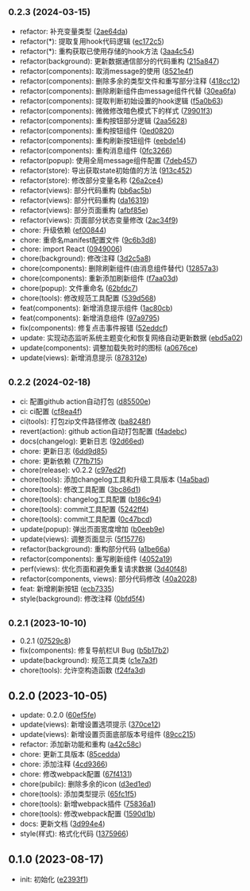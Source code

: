 ## <small>0.2.3 (2024-03-15)</small>

* refactor: 补充变量类型 ([2ae64da](https://github.com/kaze-k/bilibili-bangumi/commit/2ae64da))
* refactor(*): 提取复用hook代码逻辑 ([ec172c5](https://github.com/kaze-k/bilibili-bangumi/commit/ec172c5))
* refactor(*): 重构获取已使用存储的hook方法 ([3aa4c54](https://github.com/kaze-k/bilibili-bangumi/commit/3aa4c54))
* refactor(background): 更新数据通信部分的代码重构 ([215a847](https://github.com/kaze-k/bilibili-bangumi/commit/215a847))
* refactor(components): 取消message的使用 ([8521e4f](https://github.com/kaze-k/bilibili-bangumi/commit/8521e4f))
* refactor(components): 删除多余的类型文件和重写部分注释 ([418cc12](https://github.com/kaze-k/bilibili-bangumi/commit/418cc12))
* refactor(components): 删除刷新组件由message组件代替 ([30ea6fa](https://github.com/kaze-k/bilibili-bangumi/commit/30ea6fa))
* refactor(components): 提取判断初始设置的hook逻辑 ([f5a0b63](https://github.com/kaze-k/bilibili-bangumi/commit/f5a0b63))
* refactor(components): 微微修改暗色模式下的样式 ([79901f3](https://github.com/kaze-k/bilibili-bangumi/commit/79901f3))
* refactor(components): 重构按钮部分逻辑 ([2aa5628](https://github.com/kaze-k/bilibili-bangumi/commit/2aa5628))
* refactor(components): 重构按钮组件 ([0ed0820](https://github.com/kaze-k/bilibili-bangumi/commit/0ed0820))
* refactor(components): 重构刷新按钮组件 ([eebde14](https://github.com/kaze-k/bilibili-bangumi/commit/eebde14))
* refactor(components): 重构消息组件 ([0fc3266](https://github.com/kaze-k/bilibili-bangumi/commit/0fc3266))
* refactor(popup): 使用全局message组件配置 ([7deb457](https://github.com/kaze-k/bilibili-bangumi/commit/7deb457))
* refactor(store): 导出获取state初始值的方法 ([913c452](https://github.com/kaze-k/bilibili-bangumi/commit/913c452))
* refactor(store): 修改部分变量名称 ([26a2ce4](https://github.com/kaze-k/bilibili-bangumi/commit/26a2ce4))
* refactor(views): 部分代码重构 ([bb6ac5b](https://github.com/kaze-k/bilibili-bangumi/commit/bb6ac5b))
* refactor(views): 部分代码重构 ([da16319](https://github.com/kaze-k/bilibili-bangumi/commit/da16319))
* refactor(views): 部分页面重构 ([afbf85e](https://github.com/kaze-k/bilibili-bangumi/commit/afbf85e))
* refactor(views): 页面部分状态变量修改 ([2ac34f9](https://github.com/kaze-k/bilibili-bangumi/commit/2ac34f9))
* chore: 升级依赖 ([ef00844](https://github.com/kaze-k/bilibili-bangumi/commit/ef00844))
* chore: 重命名manifest配置文件 ([9c6b3d8](https://github.com/kaze-k/bilibili-bangumi/commit/9c6b3d8))
* chore: import React ([0949006](https://github.com/kaze-k/bilibili-bangumi/commit/0949006))
* chore(background): 修改注释 ([3d2c5a8](https://github.com/kaze-k/bilibili-bangumi/commit/3d2c5a8))
* chore(components): 删除刷新组件(由消息组件替代) ([12857a3](https://github.com/kaze-k/bilibili-bangumi/commit/12857a3))
* chore(components): 重新添加刷新组件 ([f7aa03d](https://github.com/kaze-k/bilibili-bangumi/commit/f7aa03d))
* chore(popup): 文件重命名 ([62bfdc7](https://github.com/kaze-k/bilibili-bangumi/commit/62bfdc7))
* chore(tools): 修改规范工具配置 ([539d568](https://github.com/kaze-k/bilibili-bangumi/commit/539d568))
* feat(components): 新增消息提示组件 ([1ac80cb](https://github.com/kaze-k/bilibili-bangumi/commit/1ac80cb))
* feat(components): 新增消息组件 ([97a9795](https://github.com/kaze-k/bilibili-bangumi/commit/97a9795))
* fix(components): 修复点击事件报错 ([52eddcf](https://github.com/kaze-k/bilibili-bangumi/commit/52eddcf))
* update: 实现动态监听系统主题变化和恢复网络自动更新数据 ([ebd5a02](https://github.com/kaze-k/bilibili-bangumi/commit/ebd5a02))
* update(components): 调整加载失败时的图标 ([a0676ce](https://github.com/kaze-k/bilibili-bangumi/commit/a0676ce))
* update(views): 新增消息提示 ([878312e](https://github.com/kaze-k/bilibili-bangumi/commit/878312e))



## <small>0.2.2 (2024-02-18)</small>

* ci: 配置github action自动打包 ([d85500e](https://github.com/kaze-k/bilibili-bangumi/commit/d85500e))
* ci: ci配置 ([cf8ea4f](https://github.com/kaze-k/bilibili-bangumi/commit/cf8ea4f))
* ci(tools): 打包zip文件路径修改 ([ba8248f](https://github.com/kaze-k/bilibili-bangumi/commit/ba8248f))
* revert(action): github action自动打包配置 ([f4adebc](https://github.com/kaze-k/bilibili-bangumi/commit/f4adebc))
* docs(changelog): 更新日志 ([92d66ed](https://github.com/kaze-k/bilibili-bangumi/commit/92d66ed))
* chore: 更新日志 ([6dd9d85](https://github.com/kaze-k/bilibili-bangumi/commit/6dd9d85))
* chore: 更新依赖 ([77fb715](https://github.com/kaze-k/bilibili-bangumi/commit/77fb715))
* chore(release): v0.2.2 ([c97ed2f](https://github.com/kaze-k/bilibili-bangumi/commit/c97ed2f))
* chore(tools): 添加changelog工具和升级工具版本 ([14a5bad](https://github.com/kaze-k/bilibili-bangumi/commit/14a5bad))
* chore(tools): 修改工具配置 ([3bc86d1](https://github.com/kaze-k/bilibili-bangumi/commit/3bc86d1))
* chore(tools): changelog工具配置 ([b186c94](https://github.com/kaze-k/bilibili-bangumi/commit/b186c94))
* chore(tools): commit工具配置 ([5242ff4](https://github.com/kaze-k/bilibili-bangumi/commit/5242ff4))
* chore(tools): commit工具配置 ([0c47bcd](https://github.com/kaze-k/bilibili-bangumi/commit/0c47bcd))
* update(popup): 弹出页面宽度增加 ([b0eeb9e](https://github.com/kaze-k/bilibili-bangumi/commit/b0eeb9e))
* update(views): 调整页面显示 ([5f15776](https://github.com/kaze-k/bilibili-bangumi/commit/5f15776))
* refactor(background): 重构部分代码 ([a1be66a](https://github.com/kaze-k/bilibili-bangumi/commit/a1be66a))
* refactor(components): 重写刷新组件 ([4052a19](https://github.com/kaze-k/bilibili-bangumi/commit/4052a19))
* perf(views): 优化页面和避免重复请求数据 ([3d40f48](https://github.com/kaze-k/bilibili-bangumi/commit/3d40f48))
* refactor(components, views): 部分代码修改 ([40a2028](https://github.com/kaze-k/bilibili-bangumi/commit/40a2028))
* feat: 新增刷新按钮 ([ecb7335](https://github.com/kaze-k/bilibili-bangumi/commit/ecb7335))
* style(background): 修改注释 ([0bfd5f4](https://github.com/kaze-k/bilibili-bangumi/commit/0bfd5f4))



## <small>0.2.1 (2023-10-10)</small>

* 0.2.1 ([07529c8](https://github.com/kaze-k/bilibili-bangumi/commit/07529c8))
* fix(components): 修复导航栏UI Bug ([b5b17b2](https://github.com/kaze-k/bilibili-bangumi/commit/b5b17b2))
* update(background): 规范工具类 ([c1e7a3f](https://github.com/kaze-k/bilibili-bangumi/commit/c1e7a3f))
* chore(tools): 允许空构造函数 ([f24fa3d](https://github.com/kaze-k/bilibili-bangumi/commit/f24fa3d))



## 0.2.0 (2023-10-05)

* update: 0.2.0 ([60ef5fe](https://github.com/kaze-k/bilibili-bangumi/commit/60ef5fe))
* update(views): 新增设置选项提示 ([370ce12](https://github.com/kaze-k/bilibili-bangumi/commit/370ce12))
* update(views): 新增设置页面底部版本号组件 ([89cc215](https://github.com/kaze-k/bilibili-bangumi/commit/89cc215))
* refactor: 添加新功能和重构 ([a42c58c](https://github.com/kaze-k/bilibili-bangumi/commit/a42c58c))
* chore: 更新工具版本 ([85cedda](https://github.com/kaze-k/bilibili-bangumi/commit/85cedda))
* chore: 添加注释 ([4cd9366](https://github.com/kaze-k/bilibili-bangumi/commit/4cd9366))
* chore: 修改webpack配置 ([67f4131](https://github.com/kaze-k/bilibili-bangumi/commit/67f4131))
* chore(pubilc): 删除多余的icon ([d3ed1ed](https://github.com/kaze-k/bilibili-bangumi/commit/d3ed1ed))
* chore(tools): 添加类型提示 ([65fc1f5](https://github.com/kaze-k/bilibili-bangumi/commit/65fc1f5))
* chore(tools): 新增webpack插件 ([75836a1](https://github.com/kaze-k/bilibili-bangumi/commit/75836a1))
* chore(tools): 修改webpack配置 ([1590d1b](https://github.com/kaze-k/bilibili-bangumi/commit/1590d1b))
* docs: 更新文档 ([3d994e4](https://github.com/kaze-k/bilibili-bangumi/commit/3d994e4))
* style(样式): 格式化代码 ([1375966](https://github.com/kaze-k/bilibili-bangumi/commit/1375966))



## 0.1.0 (2023-08-17)

* init: 初始化 ([e2393f1](https://github.com/kaze-k/bilibili-bangumi/commit/e2393f1))



